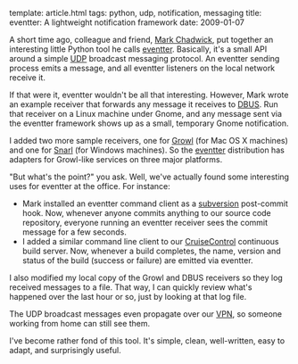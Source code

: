 template: article.html
tags: python, udp, notification, messaging
title: eventter: A lightweight notification framework
date: 2009-01-07

A short time ago, colleague and friend, [Mark Chadwick][], put together an
interesting little Python tool he calls [eventter][]. Basically, it's a
small API around a simple [UDP][] broadcast messaging protocol. An eventter
sending process emits a message, and all eventter listeners on the local
network receive it.

If that were it, eventter wouldn't be all that interesting. However, Mark
wrote an example receiver that forwards any message it receives to
[DBUS][]. Run that receiver on a Linux machine under Gnome, and any message
sent via the eventter framework shows up as a small, temporary Gnome
notification.

I added two more sample receivers, one for [Growl][] (for Mac OS X
machines) and one for [Snarl][] (for Windows machines). So the [eventter][]
distribution has adapters for Growl-like services on three major platforms.

"But what's the point?" you ask. Well, we've actually found some
interesting uses for eventter at the office. For instance:

- Mark installed an eventter command client as a [subversion][] post-commit
  hook. Now, whenever anyone commits anything to our source code
  repository, everyone running an eventter receiver sees the commit message
  for a few seconds.
- I added a similar command line client to our [CruiseControl][] continuous
  build server. Now, whenever a build completes, the name, version and
  status of the build (success or failure) are emitted via eventter.

I also modified my local copy of the Growl and DBUS receivers so
they log received messages to a file. That way, I can quickly
review what's happened over the last hour or so, just by looking at
that log file.

The UDP broadcast messages even propagate over our [VPN][], so someone
working from home can still see them.

I've become rather fond of this tool. It's simple, clean,
well-written, easy to adapt, and surprisingly useful.

[Mark Chadwick]: http://www.hipstersinc.com/
[eventter]: http://github.com/markchadwick/eventter/tree/master
[UDP]: http://en.wikipedia.org/wiki/User_Datagram_Protocol
[DBUS]: http://dbus.freedesktop.org/
[Growl]: http://growl.info/
[Snarl]: http://www.fullphat.net/index.php
[subversion]: http://subversion.tigris.org/
[CruiseControl]: http://cruisecontrolrb.thoughtworks.com/
[VPN]: http://openvpn.net/
